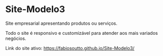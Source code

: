 # Site-Modelo3

Site empresarial apresentando produtos ou serviços.

Todo o site é responsivo e customizável para atender aos mais variados negócios.

Link do site ativo: https://fabiosoutto.github.io/Site-Modelo3/

